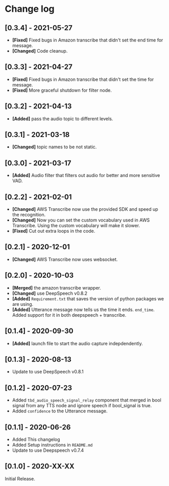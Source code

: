 # Change log

## [0.3.4] - 2021-05-27
- **[Fixed]** Fixed bugs in Amazon transcribe that didn't set the end time for message.
- **[Changed]** Code cleanup.

## [0.3.3] - 2021-04-27
- **[Fixed]** Fixed bugs in Amazon transcribe that didn't set the time for message.
- **[Fixed]** More graceful shutdown for filter node.

## [0.3.2] - 2021-04-13
- **[Added]** pass the audio topic to different levels.

## [0.3.1] - 2021-03-18
- **[Changed]** topic names to be not static.

## [0.3.0] - 2021-03-17
- **[Added]** Audio filter that filters out audio for better and more sensitive VAD.

## [0.2.2] - 2021-02-01
- **[Changed]** AWS Transcribe now use the provided SDK and speed up the recognition.
- **[Changed]** Now you can set the custom vocabulary used in AWS Transcribe. Using the custom vocabulary will make it slower.
- **[Fixed]** Cut out extra loops in the code.

## [0.2.1] - 2020-12-01
- **[Changed]** AWS Transcribe now uses websocket.

## [0.2.0] - 2020-10-03
- **[Merged]** the amazon transcribe wrapper.
- **[Changed]** use DeepSpeech v0.8.2
- **[Added]** `Requirement.txt` that saves the version of python packages we are using.
- **[Added]** Utterance message now tells us the time it ends. `end_time`. Added support for it in both deepspeech + transcribe.

## [0.1.4] - 2020-09-30
- **[Added]** launch file to start the audio capture indepdendently.

## [0.1.3] - 2020-08-13
- Update to use DeepSpeech v0.8.1

## [0.1.2] - 2020-07-23
- Added `tbd_audio_speech_signal_relay` component that merged in bool signal from any TTS node and ignore speech if bool_signal is true.
- Added `confidence` to the Utterance message.

## [0.1.1] - 2020-06-26
- Added This changelog
- Added Setup instructions in `README.md`
- Update to use Deepspeech v0.7.4

## [0.1.0] - 2020-XX-XX
Initial Release.
